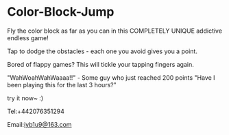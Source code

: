 # Color-Block-Jump

Fly the color block as far as you can in this COMPLETELY UNIQUE addictive endless game!

Tap to dodge the obstacles - each one you avoid gives you a point.

Bored of flappy games? This will tickle your tapping fingers again.

"WahWoahWahWaaaa!!" - Some guy who just reached 200 points
"Have I been playing this for the last 3 hours?"

try it now~ :)

Tel:+442076351294

Email:iyb1u9@163.com
